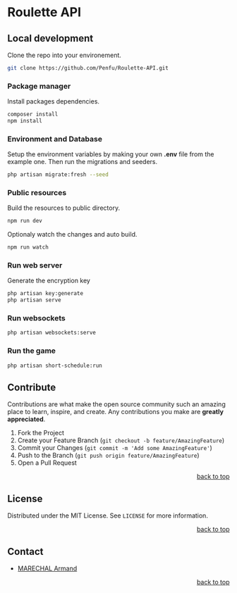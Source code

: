 <span name="readme-top"></span>

# Roulette API

## Local development

Clone the repo into your environement.

```bash
git clone https://github.com/Penfu/Roulette-API.git
```

### Package manager

Install packages dependencies.

```bash
composer install
npm install
```

### Environment and Database

Setup the environment variables by making your own **.env** file from the example one.
Then run the migrations and seeders.

```bash
php artisan migrate:fresh --seed
```

### Public resources

Build the resources to public directory.

```bash
npm run dev
```

Optionaly watch the changes and auto build.

```bash
npm run watch
```

### Run web server

Generate the encryption key

```bash
php artisan key:generate
php artisan serve
```

### Run websockets

```bash
php artisan websockets:serve
```

### Run the game

```bash
php artisan short-schedule:run
```

## Contribute

Contributions are what make the open source community such an amazing place to learn, inspire, and create. Any contributions you make are **greatly appreciated**.

1. Fork the Project
2. Create your Feature Branch (`git checkout -b feature/AmazingFeature`)
3. Commit your Changes (`git commit -m 'Add some AmazingFeature'`)
4. Push to the Branch (`git push origin feature/AmazingFeature`)
5. Open a Pull Request

<p align="right"><a href="#readme-top">back to top</a></p>

## License

Distributed under the MIT License. See `LICENSE` for more information.

<p align="right"><a href="#readme-top">back to top</a></p>

## Contact

- [MARECHAL Armand](https://github.com/Penfu)

<p align="right"><a href="#readme-top">back to top</a></p>
